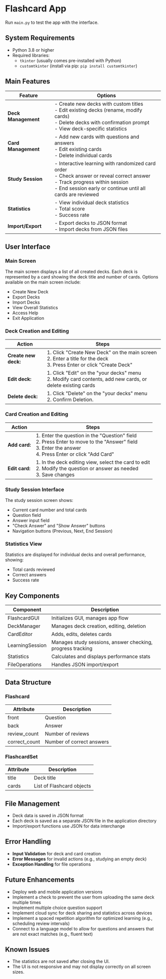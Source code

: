 # Flashcard App

Run `main.py` to test the app with the interface.

## System Requirements

- Python 3.8 or higher
- Required libraries:
  - `tkinter` (usually comes pre-installed with Python)
  - `customtkinter` (install via pip: `pip install customtkinter`)

## Main Features



| Feature          | Options                                                                                 |
|------------------|-----------------------------------------------------------------------------------------|
| **Deck Management** | - Create new decks with custom titles <br> - Edit existing decks (rename, modify cards) <br> - Delete decks with confirmation prompt <br> - View deck-specific statistics  |
| **Card Management** | - Add new cards with questions and answers <br> - Edit existing cards <br> - Delete individual cards  |
| **Study Session**   | - Interactive learning with randomized card order <br> - Check answer or reveal correct answer <br> - Track progress within session <br> - End session early or continue until all cards are reviewed  |
| **Statistics**      | - View individual deck statistics <br> - Total score <br> - Success rate  |
| **Import/Export**   | - Export decks to JSON format <br> - Import decks from JSON files  |


## User Interface

### Main Screen

The main screen displays a list of all created decks. Each deck is represented by a card showing the deck title and number of cards. Options available on the main screen include:

- Create New Deck
- Export Decks
- Import Decks
- View Overall Statistics
- Access Help
- Exit Application

### Deck Creation and Editing

| Action                    | Steps                                                                                                                   |
|---------------------------|-------------------------------------------------------------------------------------------------------------------------|
| **Create new deck:**      | 1. Click "Create New Deck" on the main screen<br>2. Enter a title for the deck<br>3. Press Enter or click "Create Deck" |
| **Edit deck:**   | 1. Click "Edit" on the "your decks" menu<br>2. Modify card contents, add new cards, or delete existing cards            |
| **Delete deck:** | 1. Click "Delete" on the "your decks" menu<br>2. Confirm Deletion.                                                      |


### Card Creation and Editing

| Action                 | Steps                                                                 |
|------------------------|-----------------------------------------------------------------------|
| **Add card:**   | 1. Enter the question in the "Question" field<br>2. Press Enter to move to the "Answer" field<br>3. Enter the answer<br>4. Press Enter or click "Add Card" |
| **Edit card:** | 1. In the deck editing view, select the card to edit<br>2. Modify the question or answer as needed<br>3. Save changes |


### Study Session Interface

The study session screen shows:

- Current card number and total cards
- Question field
- Answer input field
- "Check Answer" and "Show Answer" buttons
- Navigation buttons (Previous, Next, End Session)

### Statistics View

Statistics are displayed for individual decks and overall performance, showing:

- Total cards reviewed
- Correct answers
- Success rate

## Key Components

| Component       | Description                                                      |
|-----------------|------------------------------------------------------------------|
| FlashcardGUI    | Initializes GUI, manages app flow                                |
| DeckManager     | Manages deck creation, editing, deletion                         |
| CardEditor      | Adds, edits, deletes cards                                       |
| LearningSession | Manages study sessions, answer checking, progress tracking       |
| Statistics      | Calculates and displays performance stats                        |
| FileOperations  | Handles JSON import/export                                       |

## Data Structure

### Flashcard

| Attribute      | Description            |
|----------------|------------------------|
| front          | Question               |
| back           | Answer                 |
| review_count   | Number of reviews      |
| correct_count  | Number of correct answers |

### FlashcardSet

| Attribute      | Description              |
|----------------|--------------------------|
| title          | Deck title               |
| cards          | List of Flashcard objects|


## File Management

- Deck data is saved in JSON format
- Each deck is saved as a separate JSON file in the application directory
- Import/export functions use JSON for data interchange

## Error Handling

- **Input Validation** for deck and card creation
- **Error Messages** for invalid actions (e.g., studying an empty deck)
- **Exception Handling** for file operations

## Future Enhancements

- Deploy web and mobile application versions
- Implement a check to prevent the user from uploading the same deck multiple times
- Implement multiple choice question support
- Implement cloud sync for deck sharing and statistics across devices
- Implement a spaced repetition algorithm for optimized learning (e.g., scheduling review intervals)
- Connect to a language model to allow for questions and answers that are not exact matches (e.g., fluent text)

## Known Issues

- The statistics are not saved after closing the UI.
- The UI is not responsive and may not display correctly on all screen sizes.

